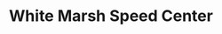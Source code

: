 ---
title: "White Marsh Speed Center"
url: /parkville/white-marsh-speed-center/
shop: car repair
---